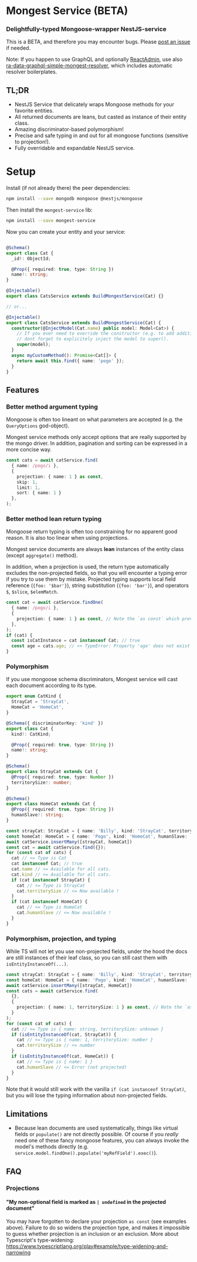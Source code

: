 # Mongest Service (BETA)

### Delightfully-typed Mongoose-wrapper NestJS-service

This is a BETA, and therefore you may encounter bugs. Please [post an issue](https://github.com/OoDeLally/mongest-service/issues) if needed.


Note: If you happen to use GraphQL and optionally [ReactAdmin](https://github.com/marmelab/react-admin), use also [ra-data-graphql-simple-mongest-resolver](https://github.com/OoDeLally/ra-data-graphql-simple-mongest-resolver), which includes automatic resolver boilerplates.

## TL;DR

* NestJS Service that delicately wraps Mongoose methods for your favorite entities.
* All returned documents are leans, but casted as instance of their entity class.
* Amazing discriminator-based polymorphism!
* Precise and safe typing in and out for all mongoose functions (sensitive to projection!).
* Fully overridable and expandable NestJS service.


# Setup

Install (if not already there) the peer dependencies:

```bash
npm install --save mongodb mongoose @nestjs/mongoose
```

Then install the `mongest-service` lib:

```bash
npm install --save mongest-service
```

Now you can create your entity and your service:

```ts

@Schema()
export class Cat {
  _id!: ObjectId;

  @Prop({ required: true, type: String })
  name!: string;
}

@Injectable()
export class CatsService extends BuildMongestService(Cat) {}

// or...

@Injectable()
export class CatsService extends BuildMongestService(Cat) {
  constructor(@InjectModel(Cat.name) public model: Model<Cat>) {
    // If you ever need to override the constructor (e.g. to add additional dependencies),
    // dont forget to explicitely inject the model to super().
    super(model);
  }
  async myCustomMethod(): Promise<Cat[]> {
    return await this.find({ name: 'pogo' });
  }
}

```


## Features

### Better method argument typing

Mongoose is often too lineant on what parameters are accepted (e.g. the `QueryOptions` god-object).

Mongest service methods only accept options that are really supported by the mongo driver. In addition, pagination and sorting can be expressed in a more concise way.

```ts
const cats = await catService.find(
  { name: /pogo/i },
  {
    projection: { name: 1 } as const,
    skip: 1,
    limit: 1,
    sort: { name: 1 }
  },
);
```


### Better method lean return typing

Mongoose return typing is often too constraining for no apparent good reason. It is also too linear when using projections.

Mongest service documents are always **lean** instances of the entity class (except `aggregate()` method).

In addition, when a projection is used, the return type automatically excludes the non-projected fields, so that you will encounter a typing error if you try to use them by mistake.
Projected typing supports local field reference (`{foo: '$bar'}`), string substitution (`{foo: 'bar'}`), and operators `$`, `$slice`, `$elemMatch`.

```ts
const cat = await catService.findOne(
  { name: /pogo/i },
  {
    projection: { name: 1 } as const, // Note the `as const` which prevents type-widening.
  },
);
if (cat) {
  const isCatInstance = cat instanceof Cat; // true
  const age = cats.age; // << TypeError: Property 'age' does not exist on type '{ name: string; _id: ObjectId; }'
}
```

### Polymorphism

If you use mongoose schema discriminators, Mongest service will cast each document according to its type.

```ts
export enum CatKind {
  StrayCat = 'StrayCat',
  HomeCat = 'HomeCat',
}

@Schema({ discriminatorKey: 'kind' })
export class Cat {
  kind!: CatKind;

  @Prop({ required: true, type: String })
  name!: string;
}

@Schema()
export class StrayCat extends Cat {
  @Prop({ required: true, type: Number })
  territorySize!: number;
}

@Schema()
export class HomeCat extends Cat {
  @Prop({ required: true, type: String })
  humanSlave!: string;
}

const strayCat: StrayCat = { name: 'Billy', kind: 'StrayCat', territorySize: 45 }
const homeCat: HomeCat = { name: 'Pogo', kind: 'HomeCat', humanSlave: 'Pascal' }
await catService.insertMany([strayCat, homeCat])
const cat = await catService.find({});
for (const cat of cats) {
  cat // <= Type is Cat
  cat instanceof Cat; // true
  cat.name // <= Available for all cats.
  cat.kind // <= Available for all cats.
  if (cat instanceof StrayCat) {
    cat // <= Type is StrayCat
    cat.territorySize // <= Now available !
  }
  if (cat instanceof HomeCat) {
    cat // <= Type is HomeCat
    cat.humanSlave // <= Now available !
  }
}
```

### Polymorphism, projection, and typing

While TS will not let you use non-projected fields, under the hood the docs are still instances of their leaf class, so you can still cast them with `isEntityInstanceOf(...)`.

```ts
const strayCat: StrayCat = { name: 'Billy', kind: 'StrayCat', territorySize: 45 }
const homeCat: HomeCat = { name: 'Pogo', kind: 'HomeCat', humanSlave: 'Pascal' }
await catService.insertMany([strayCat, HomeCat])
const cats = await catService.find(
  {},
  {
    projection: { name: 1, territorySize: 1 } as const, // Note the `as const` which prevents type-widening.
  }
);
for (const cat of cats) {
  cat // <= Type is { name: string, territorySize: unknown }
  if (isEntityInstanceOf(cat, StrayCat)) {
    cat // <= Type is { name: 1, territorySize: number }
    cat.territorySize // <= number
  }
  if (isEntityInstanceOf(cat, HomeCat)) {
    cat // <= Type is { name: 1 }
    cat.humanSlave // <= Error (not projected)
  }
}
```

Note that it would still work with the vanilla `if (cat instanceof StrayCat)`, but you will lose the typing information about non-projected fields.


## Limitations

  * Because lean documents are used systematically, things like virtual fields or `populate()` are not directly possible.
    Of course if you *really* need one of these fancy mongoose features, you can always invoke the model's methods directly (e.g. `service.model.findOne().populate('myRefField').exec()`).


## FAQ

### Projections

#### "My non-optional field is marked as `| undefined` in the projected document"

You may have forgotten to declare your projection `as const` (see examples above).
Failure to do so widens the projection type, and makes it impossible to guess whether projection is an inclusion or an exclusion.
More about Typescript's type-widening: https://www.typescriptlang.org/play#example/type-widening-and-narrowing
